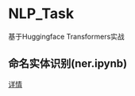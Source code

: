 # NLP_Task
基于Huggingface Transformers实战

## 命名实体识别(ner.ipynb)
[详情](https://github.com/yyhchen/NLP_Task/blob/main/ner/README.md)

